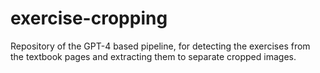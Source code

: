 # exercise-cropping
Repository of the GPT-4 based pipeline, for detecting the exercises from the textbook pages and extracting them to separate cropped images.
